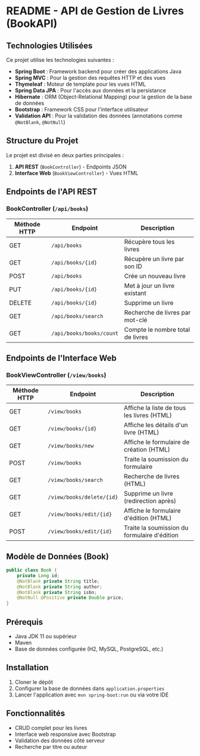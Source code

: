 # README - API de Gestion de Livres (BookAPI)

## Technologies Utilisées

Ce projet utilise les technologies suivantes :

- **Spring Boot** : Framework backend pour créer des applications Java
- **Spring MVC** : Pour la gestion des requêtes HTTP et des vues
- **Thymeleaf** : Moteur de template pour les vues HTML
- **Spring Data JPA** : Pour l'accès aux données et la persistance
- **Hibernate** : ORM (Object-Relational Mapping) pour la gestion de la base de données
- **Bootstrap** : Framework CSS pour l'interface utilisateur
- **Validation API** : Pour la validation des données (annotations comme `@NotBlank`, `@NotNull`)

## Structure du Projet

Le projet est divisé en deux parties principales :

1. **API REST** (`BookController`) - Endpoints JSON
2. **Interface Web** (`BookViewController`) - Vues HTML

## Endpoints de l'API REST

### BookController (`/api/books`)

| Méthode HTTP | Endpoint                | Description                          |
|--------------|-------------------------|--------------------------------------|
| GET          | `/api/books`            | Récupère tous les livres             |
| GET          | `/api/books/{id}`       | Récupère un livre par son ID         |
| POST         | `/api/books`            | Crée un nouveau livre                |
| PUT          | `/api/books/{id}`       | Met à jour un livre existant         |
| DELETE       | `/api/books/{id}`       | Supprime un livre                    |
| GET          | `/api/books/search`     | Recherche de livres par mot-clé      |
| GET          | `/api/books/books/count`| Compte le nombre total de livres     |

## Endpoints de l'Interface Web

### BookViewController (`/view/books`)

| Méthode HTTP | Endpoint                   | Description                                  |
|--------------|----------------------------|----------------------------------------------|
| GET          | `/view/books`              | Affiche la liste de tous les livres (HTML)  |
| GET          | `/view/books/{id}`         | Affiche les détails d'un livre (HTML)       |
| GET          | `/view/books/new`          | Affiche le formulaire de création (HTML)    |
| POST         | `/view/books`              | Traite la soumission du formulaire          |
| GET          | `/view/books/search`       | Recherche de livres (HTML)                  |
| GET          | `/view/books/delete/{id}`  | Supprime un livre (redirection après)       |
| GET          | `/view/books/edit/{id}`    | Affiche le formulaire d'édition (HTML)      |
| POST         | `/view/books/edit/{id}`    | Traite la soumission du formulaire d'édition |

## Modèle de Données (Book)

```java
public class Book {
    private Long id;
    @NotBlank private String title;    
    @NotBlank private String author;   
    @NotBlank private String isbn;     
    @NotNull @Positive private Double price; 
}
```

## Prérequis

- Java JDK 11 ou supérieur
- Maven 
- Base de données configurée (H2, MySQL, PostgreSQL, etc.)

## Installation

1. Cloner le dépôt
2. Configurer la base de données dans `application.properties`
3. Lancer l'application avec `mvn spring-boot:run` ou via votre IDE

## Fonctionnalités

- CRUD complet pour les livres
- Interface web responsive avec Bootstrap
- Validation des données côté serveur
- Recherche par titre ou auteur
